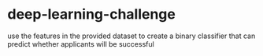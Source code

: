 # deep-learning-challenge
 use the features in the provided dataset to create a binary classifier that can predict whether applicants will be successful

